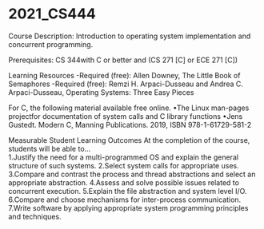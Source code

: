 # 2021_CS444

Course Description:
Introduction to operating system implementation and concurrent programming.

Prerequisites: 
CS 344with C or better and (CS 271 [C] or ECE 271 [C]) 

Learning Resources 
-Required (free): Allen Downey, The Little Book of Semaphores
-Required (free): Remzi H. Arpaci-Dusseau and Andrea C. Arpaci-Dusseau, Operating Systems: Three Easy Pieces

For C, the following material available free online.
•The Linux man-pages projectfor documentation of system calls and C library functions 
•Jens Gustedt. Modern C, Manning Publications. 2019, ISBN 978-1-61729-581-2 

Measurable Student Learning Outcomes 
At the completion of the course, students will be able to...  
1.Justify the need for a multi-programmed OS and explain the general structure of such systems. 
2.Select system calls for appropriate uses. 
3.Compare and contrast the process and thread abstractions and select an appropriate abstraction. 
4.Assess and solve possible issues related to concurrent execution. 
5.Explain the file abstraction and system level I/O. 
6.Compare and choose mechanisms for inter-process communication. 
7.Write software by applying appropriate system programming principles and techniques.  
